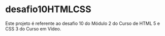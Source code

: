 # desafio10HTMLCSS

Este projeto é referente ao desafio 10 do Módulo 2 do Curso de HTML 5 e CSS 3 do Curso em Vídeo. 
